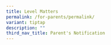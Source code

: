 ```yaml
---
title: Level Matters
permalink: /for-parents/permalink/
variant: tiptap
description: ""
third_nav_title: Parent's Notification
---
```

